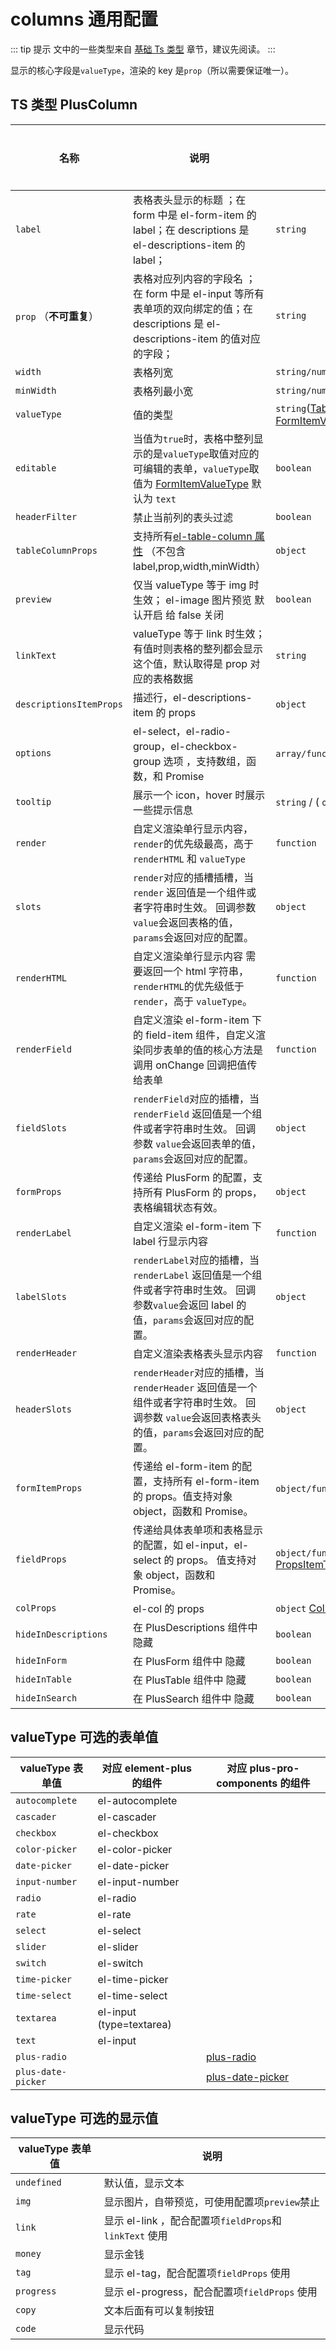 # columns 通用配置

::: tip 提示
文中的一些类型来自 <a href="/components/type.html" style="text-decoration: underline;">基础 Ts 类型</a> 章节，建议先阅读。
:::

显示的核心字段是`valueType`，渲染的 key 是`prop`（所以需要保证唯一）。

## TS 类型 PlusColumn

| 名称                    | 说明                                                                                                                                                              | 类型                                                                                                                                           | 默认值  | 是否必须 |
| ----------------------- | ----------------------------------------------------------------------------------------------------------------------------------------------------------------- | ---------------------------------------------------------------------------------------------------------------------------------------------- | ------- | -------- |
| `label`                 | 表格表头显示的标题 ；在 form 中是 el-form-item 的 label；在 descriptions 是 el-descriptions-item 的 label；                                                       | `string`                                                                                                                                       |         | 是       |
| `prop` （**不可重复**） | 表格对应列内容的字段名 ；在 form 中是 el-input 等所有表单项的双向绑定的值；在 descriptions 是 el-descriptions-item 的值对应的字段；                               | `string`                                                                                                                                       |         | 是       |
| `width`                 | 表格列宽                                                                                                                                                          | `string/number`                                                                                                                                |         | 否       |
| `minWidth`              | 表格列最小宽                                                                                                                                                      | `string/number`                                                                                                                                |         | 否       |
| `valueType`             | 值的类型                                                                                                                                                          | `string`([TableValueType](/components/type.html#tablevaluetype) / [FormItemValueType](/components/type.html#formitemvaluetype) )               |         | 否       |
| `editable`              | 当值为`true`时，表格中整列显示的是`valueType`取值对应的可编辑的表单，`valueType`取值为 [FormItemValueType](/components/type.html#formitemvaluetype) 默认为 `text` | `boolean`                                                                                                                                      | `false` | 否       |
| `headerFilter`          | 禁止当前列的表头过滤                                                                                                                                              | `boolean`                                                                                                                                      | `false` | 否       |
| `tableColumnProps`      | 支持所有[el-table-column 属性](https://element-plus.org/zh-CN/component/table.html#table-column-%E5%B1%9E%E6%80%A7) （不包含 label,prop,width,minWidth）          | `object`                                                                                                                                       |         | 否       |
| `preview`               | 仅当 valueType 等于 img 时生效； el-image 图片预览 默认开启 给 false 关闭                                                                                         | `boolean`                                                                                                                                      |         | 否       |
| `linkText`              | valueType 等于 link 时生效；有值时则表格的整列都会显示这个值，默认取得是 prop 对应的表格数据                                                                      | `string`                                                                                                                                       |         | 否       |
| `descriptionsItemProps` | 描述行，el-descriptions-item 的 props                                                                                                                             | `object`                                                                                                                                       |         | 否       |
| `options`               | el-select，el-radio-group，el-checkbox-group 选项 ，支持数组，函数，和 Promise                                                                                    | `array/function/promise`[OptionsType](/components/type.html#optionstype)                                                                       |         | 否       |
| `tooltip`               | 展示一个 icon，hover 时展示一些提示信息                                                                                                                           | `string` / ( `object` [ElTooltipProps](https://element-plus.org/zh-CN/component/tooltip.html#attributes) )                                     |         | 否       |
| `render`                | 自定义渲染单行显示内容，`render`的优先级最高，高于`renderHTML` 和 `valueType`                                                                                     | `function` <docs-tip content='(value: any, data:{ row: object; index: number; column: PlusColumn}) =>  VNode / Component / string'></docs-tip> |         | 否       |
| `slots`                 | `render`对应的插槽插槽，当 `render` 返回值是一个组件或者字符串时生效。 回调参数 `value`会返回表格的值，`params`会返回对应的配置。                                 | `object` <docs-tip content='{ [index: string]: (value: any, params: any) => any }'></docs-tip>                                                 |         | 否       |
| `renderHTML`            | 自定义渲染单行显示内容 需要返回一个 html 字符串，`renderHTML`的优先级低于`render`，高于 `valueType`。                                                             | `function` <docs-tip content='(value: any, data:{ row: object; index: number; column: PlusColumn}) => string'></docs-tip>                      |         | 否       |
| `renderField`           | 自定义渲染 el-form-item 下的 field-item 组件，自定义渲染同步表单的值的核心方法是调用 onChange 回调把值传给表单                                                    | `function` <docs-tip content='(value:any,onChange: (value: any) => void,props: any, ) => VNode / Component / string'></docs-tip>               |         | 否       |
| `fieldSlots`            | `renderField`对应的插槽，当 `renderField` 返回值是一个组件或者字符串时生效。 回调参数 `value`会返回表单的值，`params`会返回对应的配置。                           | `object` <docs-tip content='{ [index: string]: (value: any, params: any) => any }'></docs-tip>                                                 |         | 否       |
| `formProps`             | 传递给 PlusForm 的配置，支持所有 PlusForm 的 props，表格编辑状态有效。                                                                                            | `object`                                                                                                                                       |         | 否       |
| `renderLabel`           | 自定义渲染 el-form-item 下 label 行显示内容                                                                                                                       | `function` <docs-tip content='(label: any, data:{ row: object; index: number; column: PlusColumn}) =>  VNode / Component / string'></docs-tip> |         | 否       |
| `labelSlots`            | `renderLabel`对应的插槽，当 `renderLabel` 返回值是一个组件或者字符串时生效。 回调参数`value`会返回 label 的值，`params`会返回对应的配置。                         | `object` <docs-tip content='{ [index: string]: (value: any, params: any) => any }'></docs-tip>                                                 |         | 否       |
| `renderHeader`          | 自定义渲染表格表头显示内容                                                                                                                                        | `function` <docs-tip content='(label: any, data:{ row: object; index: number; column: PlusColumn}) =>  VNode / Component / string'></docs-tip> |         | 否       |
| `headerSlots`           | `renderHeader`对应的插槽，当 `renderHeader` 返回值是一个组件或者字符串时生效。 回调参数 `value`会返回表格表头的值，`params`会返回对应的配置。                     | `object` <docs-tip content='{ [index: string]: (value: any, params: any) => any }'></docs-tip>                                                 |         | 否       |
| `formItemProps`         | 传递给 el-form-item 的配置，支持所有 el-form-item 的 props。值支持对象 object，函数和 Promise。                                                                   | `object/function/promise`[PropsItemType](/components/type.html#propsitemtype)                                                                  |         | 否       |
| `fieldProps`            | 传递给具体表单项和表格显示的配置，如 el-input，el-select 的 props。 值支持对象 object，函数和 Promise。                                                           | `object/function/promise` [PropsItemType](/components/type.html#propsitemtype)                                                                 |         | 否       |
| `colProps`              | el-col 的 props                                                                                                                                                   | `object` [ColProps](https://element-plus.org/zh-CN/component/layout.html#col-attributes)                                                       |         | 否       |
| `hideInDescriptions`    | 在 PlusDescriptions 组件中 隐藏                                                                                                                                   | `boolean`                                                                                                                                      | `false` | 否       |
| `hideInForm`            | 在 PlusForm 组件中 隐藏                                                                                                                                           | `boolean`                                                                                                                                      | `false` | 否       |
| `hideInTable`           | 在 PlusTable 组件中 隐藏                                                                                                                                          | `boolean`                                                                                                                                      | `false` | 否       |
| `hideInSearch`          | 在 PlusSearch 组件中 隐藏                                                                                                                                         | `boolean`                                                                                                                                      | `false` | 否       |

## valueType 可选的表单值

| valueType 表单值   | 对应 element-plus 的组件 | 对应 plus-pro-components 的组件                  |
| ------------------ | ------------------------ | ------------------------------------------------ |
| `autocomplete`     | el-autocomplete          |                                                  |
| `cascader`         | el-cascader              |                                                  |
| `checkbox`         | el-checkbox              |                                                  |
| `color-picker`     | el-color-picker          |                                                  |
| `date-picker`      | el-date-picker           |                                                  |
| `input-number`     | el-input-number          |                                                  |
| `radio`            | el-radio                 |                                                  |
| `rate`             | el-rate                  |                                                  |
| `select`           | el-select                |                                                  |
| `slider`           | el-slider                |                                                  |
| `switch`           | el-switch                |                                                  |
| `time-picker`      | el-time-picker           |                                                  |
| `time-select`      | el-time-select           |                                                  |
| `textarea`         | el-input (type=textarea) |                                                  |
| `text`             | el-input                 |                                                  |
| `plus-radio`       |                          | [ plus-radio](/components/radio.html)            |
| `plus-date-picker` |                          | [plus-date-picker](/components/date-picker.html) |

## valueType 可选的显示值

| valueType 表单值 | 说明                                                   |
| ---------------- | ------------------------------------------------------ |
| `undefined`      | 默认值，显示文本                                       |
| `img`            | 显示图片，自带预览，可使用配置项`preview`禁止          |
| `link`           | 显示 el-link ，配合配置项`fieldProps`和`linkText` 使用 |
| `money`          | 显示金钱                                               |
| `tag`            | 显示 el-tag，配合配置项`fieldProps` 使用               |
| `progress`       | 显示 el-progress，配合配置项`fieldProps` 使用          |
| `copy`           | 文本后面有可以复制按钮                                 |
| `code`           | 显示代码                                               |
